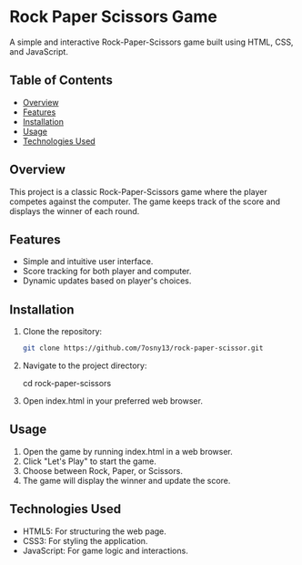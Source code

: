 # Rock Paper Scissors Game

A simple and interactive Rock-Paper-Scissors game built using HTML, CSS, and JavaScript.

## Table of Contents

- [Overview](#overview)
- [Features](#features)
- [Installation](#installation)
- [Usage](#usage)
- [Technologies Used](#technologies-used)

## Overview

This project is a classic Rock-Paper-Scissors game where the player competes against the computer. The game keeps track of the score and displays the winner of each round.

## Features

- Simple and intuitive user interface.
- Score tracking for both player and computer.
- Dynamic updates based on player's choices.

## Installation

1. Clone the repository:

   ```bash
   git clone https://github.com/7osny13/rock-paper-scissor.git

2. Navigate to the project directory:

    cd rock-paper-scissors

3. Open index.html in your preferred web browser.


## Usage

1. Open the game by running index.html in a web browser.
2. Click "Let's Play" to start the game.
3. Choose between Rock, Paper, or Scissors.
4. The game will display the winner and update the score.


## Technologies Used


- HTML5: For structuring the web page.
- CSS3: For styling the application.
- JavaScript: For game logic and interactions.


